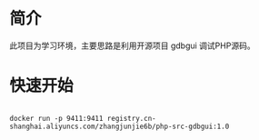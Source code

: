# 简介
 此项目为学习环境，主要思路是利用开源项目 gdbgui 调试PHP源码。
# 快速开始
```

docker run -p 9411:9411 registry.cn-shanghai.aliyuncs.com/zhangjunjie6b/php-src-gdbgui:1.0

```